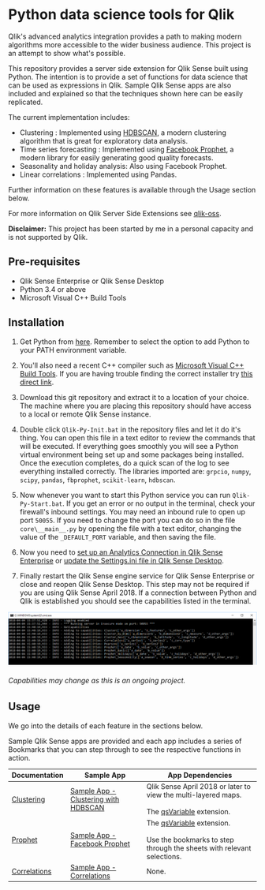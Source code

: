 # Python data science tools for Qlik
Qlik's advanced analytics integration provides a path to making modern algorithms more accessible to the wider business audience. This project is an attempt to show what's possible.

This repository provides a server side extension for Qlik Sense built using Python. The intention is to provide a set of functions for data science that can be used as expressions in Qlik. Sample Qlik Sense apps are also included and explained so that the techniques shown here can be easily replicated.

The current implementation includes:

- Clustering : Implemented using [HDBSCAN](https://hdbscan.readthedocs.io/en/latest/comparing_clustering_algorithms.html), a modern clustering algorithm that is great for exploratory data analysis. 
- Time series forecasting : Implemented using [Facebook Prophet](https://research.fb.com/prophet-forecasting-at-scale/), a modern library for easily generating good quality forecasts.
- Seasonality and holiday analysis: Also using Facebook Prophet.
- Linear correlations : Implemented using Pandas.

Further information on these features is available through the Usage section below.

For more information on Qlik Server Side Extensions see [qlik-oss](https://github.com/qlik-oss/server-side-extension).

**Disclaimer:** This project has been started by me in a personal capacity and is not supported by Qlik. 


## Pre-requisites

- Qlik Sense Enterprise or Qlik Sense Desktop
- Python 3.4 or above
- Microsoft Visual C++ Build Tools


## Installation

1. Get Python from [here](https://www.python.org/downloads/). Remember to select the option to add Python to your PATH environment variable.

2. You'll also need a recent C++ compiler such as [Microsoft Visual C++ Build Tools](http://landinghub.visualstudio.com/visual-cpp-build-tools). If you are having trouble finding the correct installer try [this direct link](https://www.visualstudio.com/thank-you-downloading-visual-studio/?sku=BuildTools&rel=15).

3. Download this git repository and extract it to a location of your choice. The machine where you are placing this repository should have access to a local or remote Qlik Sense instance.

4. Double click `Qlik-Py-Init.bat` in the repository files and let it do it's thing. You can open this file in a text editor to review the commands that will be executed. If everything goes smoothly you will see a Python virtual environment being set up and some packages being installed. Once the execution completes, do a quick scan of the log to see everything installed correctly. The libraries imported are: `grpcio`, `numpy`, `scipy`, `pandas`, `fbprophet`, `scikit-learn`, `hdbscan`.

5. Now whenever you want to start this Python service you can run `Qlik-Py-Start.bat`. If you get an error or no output in the terminal, check your firewall's inbound settings. You may need an inbound rule to open up port `50055`. If you need to change the port you can do so in the file `core\__main__.py` by opening the file with a text editor, changing the value of the `_DEFAULT_PORT` variable, and then saving the file.

6. Now you need to [set up an Analytics Connection in Qlik Sense Enterprise](https://help.qlik.com/en-US/sense/February2018/Subsystems/ManagementConsole/Content/create-analytic-connection.htm) or [update the Settings.ini file in Qlik Sense Desktop](https://help.qlik.com/en-US/sense/February2018/Subsystems/Hub/Content/Introduction/configure-analytic-connection-desktop.htm).

7. Finally restart the Qlik Sense engine service for Qlik Sense Enterprise or close and reopen Qlik Sense Desktop. This step may not be required if you are using Qlik Sense April 2018. If a connection between Python and Qlik is established you should see the capabilities listed in the terminal.

![handshake log](docs/images/Run-02.png)
###### Capabilities may change as this is an ongoing project.


## Usage

We go into the details of each feature in the sections below.

Sample Qlik Sense apps are provided and each app includes a series of Bookmarks that you can step through to see the respective functions in action.

| Documentation | Sample App | App Dependencies |
| --- | --- | --- |
| [Clustering](docs/Clustering.md) | [Sample App - Clustering with HDBSCAN](docs/Sample_App_Clustering.qvf) | Qlik Sense April 2018 or later to view the multi-layered maps. <br/><br/>The [qsVariable](https://github.com/erikwett/qsVariable) extension. |
| [Prophet](docs/Prophet.md) | [Sample App - Facebook Prophet](docs/Sample_App_Prophet.qvf) | The [qsVariable](https://github.com/erikwett/qsVariable) extension. <br/><br/>Use the bookmarks to step through the sheets with relevant selections. |
| [Correlations](docs/Correlation.md) | [Sample App - Correlations](docs/Sample_App_Correlations.qvf) | None. |
